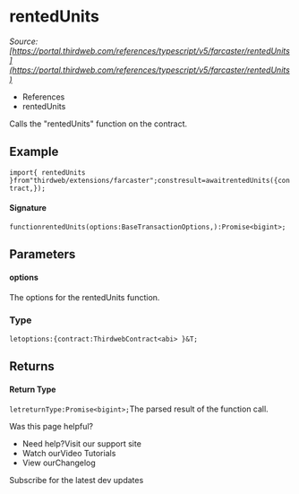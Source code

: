 # rentedUnits

*Source: [https://portal.thirdweb.com/references/typescript/v5/farcaster/rentedUnits](https://portal.thirdweb.com/references/typescript/v5/farcaster/rentedUnits)*

* References
* rentedUnits

Calls the "rentedUnits" function on the contract.

## Example

`import{ rentedUnits }from"thirdweb/extensions/farcaster";constresult=awaitrentedUnits({contract,});`
#### Signature

`functionrentedUnits(options:BaseTransactionOptions,):Promise<bigint>;`
## Parameters

#### options

The options for the rentedUnits function.

### Type

`letoptions:{contract:ThirdwebContract<abi> }&T;`
## Returns

#### Return Type

`letreturnType:Promise<bigint>;`The parsed result of the function call.

Was this page helpful?

* Need help?Visit our support site
* Watch ourVideo Tutorials
* View ourChangelog

Subscribe for the latest dev updates

